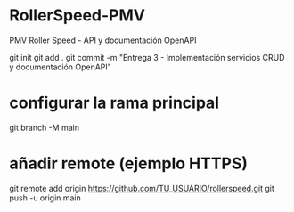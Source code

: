 # RollerSpeed-PMV
PMV Roller Speed - API y documentación OpenAPI

git init
git add .
git commit -m "Entrega 3 - Implementación servicios CRUD y documentación OpenAPI"
# configurar la rama principal
git branch -M main
# añadir remote (ejemplo HTTPS)
git remote add origin https://github.com/TU_USUARIO/rollerspeed.git
git push -u origin main

